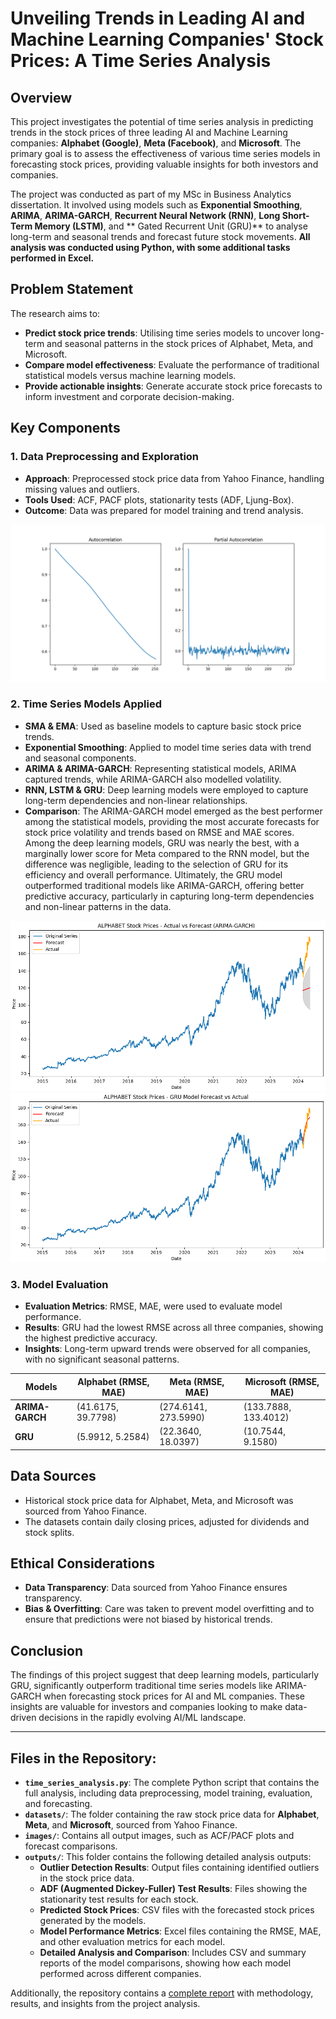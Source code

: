 # Unveiling Trends in Leading AI and Machine Learning Companies' Stock Prices: A Time Series Analysis

## Overview
This project investigates the potential of time series analysis in predicting trends in the stock prices of three leading AI and Machine Learning companies: **Alphabet (Google)**, **Meta (Facebook)**, and **Microsoft**. The primary goal is to assess the effectiveness of various time series models in forecasting stock prices, providing valuable insights for both investors and companies.

The project was conducted as part of my MSc in Business Analytics dissertation. It involved using models such as **Exponential Smoothing**, **ARIMA**, **ARIMA-GARCH**, **Recurrent Neural Network (RNN)**, **Long Short-Term Memory (LSTM)**, and ** Gated Recurrent Unit (GRU)** to analyse long-term and seasonal trends and forecast future stock movements. **All analysis was conducted using Python, with some additional tasks performed in Excel.**

## Problem Statement
The research aims to:
- **Predict stock price trends**: Utilising time series models to uncover long-term and seasonal patterns in the stock prices of Alphabet, Meta, and Microsoft.
- **Compare model effectiveness**: Evaluate the performance of traditional statistical models versus machine learning models.
- **Provide actionable insights**: Generate accurate stock price forecasts to inform investment and corporate decision-making.

## Key Components

### 1. Data Preprocessing and Exploration
- **Approach**: Preprocessed stock price data from Yahoo Finance, handling missing values and outliers.
- **Tools Used**: ACF, PACF plots, stationarity tests (ADF, Ljung-Box).
- **Outcome**: Data was prepared for model training and trend analysis.

![ACF and PACF Plot for Alphabet](images/Alphabet_ACF_PACF.png)

### 2. Time Series Models Applied
- **SMA & EMA**: Used as baseline models to capture basic stock price trends.
- **Exponential Smoothing**: Applied to model time series data with trend and seasonal components.
- **ARIMA & ARIMA-GARCH**: Representing statistical models, ARIMA captured trends, while ARIMA-GARCH also modelled volatility.
- **RNN, LSTM & GRU**: Deep learning models were employed to capture long-term dependencies and non-linear relationships.
- **Comparison**: The ARIMA-GARCH model emerged as the best performer among the statistical models, providing the most accurate forecasts for stock price volatility and trends based on RMSE and MAE scores. Among the deep learning models, GRU was nearly the best, with a marginally lower score for Meta compared to the RNN model, but the difference was negligible, leading to the selection of GRU for its efficiency and overall performance. Ultimately, the GRU model outperformed traditional models like ARIMA-GARCH, offering better predictive accuracy, particularly in capturing long-term dependencies and non-linear patterns in the data.

![ARIMA-GARCH Forecast for Alphabet](images/Alphabet_Forecast_vs_Actual_ARIMA_GARCH.png) 
![GRU Forecast for Alphabet](images/Alphabet_Forecast_vs_Actual_Best_tuning_GRU.png)

### 3. Model Evaluation
- **Evaluation Metrics**: RMSE, MAE, were used to evaluate model performance.
- **Results**: GRU had the lowest RMSE across all three companies, showing the highest predictive accuracy.
- **Insights**: Long-term upward trends were observed for all companies, with no significant seasonal patterns.

| **Models**     | **Alphabet** (RMSE, MAE) | **Meta** (RMSE, MAE)   | **Microsoft** (RMSE, MAE)  |
|----------------|--------------------------|------------------------|----------------------------|
| **ARIMA-GARCH**| (41.6175, 39.7798)        | (274.6141, 273.5990)    | (133.7888, 133.4012)        |
| **GRU**        | (5.9912, 5.2584)          | (22.3640, 18.0397)      | (10.7544, 9.1580)           |


## Data Sources
- Historical stock price data for Alphabet, Meta, and Microsoft was sourced from Yahoo Finance.
- The datasets contain daily closing prices, adjusted for dividends and stock splits.

## Ethical Considerations
- **Data Transparency**: Data sourced from Yahoo Finance ensures transparency.
- **Bias & Overfitting**: Care was taken to prevent model overfitting and to ensure that predictions were not biased by historical trends.

## Conclusion
The findings of this project suggest that deep learning models, particularly GRU, significantly outperform traditional time series models like ARIMA-GARCH when forecasting stock prices for AI and ML companies. These insights are valuable for investors and companies looking to make data-driven decisions in the rapidly evolving AI/ML landscape.

---

## Files in the Repository:
- **`time_series_analysis.py`**: The complete Python script that contains the full analysis, including data preprocessing, model training, evaluation, and forecasting.
- **`datasets/`**: The folder containing the raw stock price data for **Alphabet**, **Meta**, and **Microsoft**, sourced from Yahoo Finance.
- **`images/`**: Contains all output images, such as ACF/PACF plots and forecast comparisons.
- **`outputs/`**: This folder contains the following detailed analysis outputs:
  - **Outlier Detection Results**: Output files containing identified outliers in the stock price data.
  - **ADF (Augmented Dickey-Fuller) Test Results**: Files showing the stationarity test results for each stock.
  - **Predicted Stock Prices**: CSV files with the forecasted stock prices generated by the models.
  - **Model Performance Metrics**: Excel files containing the RMSE, MAE, and other evaluation metrics for each model.
  - **Detailed Analysis and Comparison**: Includes CSV and summary reports of the model comparisons, showing how each model performed across different companies.

Additionally, the repository contains a [complete report](AI_ML_Stock_Price_Forecasting_Dissertation.pdf) with methodology, results, and insights from the project analysis.

